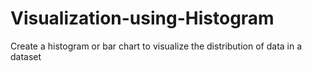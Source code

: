 # Visualization-using-Histogram
Create a histogram or bar chart to visualize the distribution of data in a dataset
